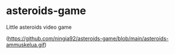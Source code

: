 # asteroids-game
Little asteroids video game

(https://github.com/ningia92/asteroids-game/blob/main/asteroids-ammuskelua.gif)
